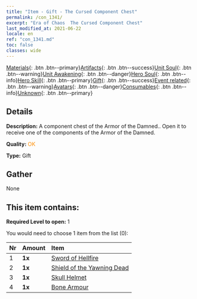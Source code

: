 ```yaml
---
title: "Item - Gift - The Cursed Component Chest"
permalink: /con_1341/
excerpt: "Era of Chaos  The Cursed Component Chest"
last_modified_at: 2021-06-22
locale: en
ref: "con_1341.md"
toc: false
classes: wide
---
```

 [Materials](/Items/){: .btn .btn--primary}[Artifacts](/Items/Artifacts/){: .btn .btn--success}[Unit Soul](/Items/UnitSoul/){: .btn .btn--warning}[Unit Awakening](/Items/UnitAwakening/){: .btn .btn--danger}[Hero Soul](/Items/HeroSoul/){: .btn .btn--info}[Hero Skill](/Items/HeroSkill/){: .btn .btn--primary}[Gift](/Items/Gift/){: .btn .btn--success}[Event related](/Items/Events/){: .btn .btn--warning}[Avatars](/Items/Avatars/){: .btn .btn--danger}[Consumables](/Items/Consumables/){: .btn .btn--info}[Unknown](/Items/Unknown/){: .btn .btn--primary}

## Details
 **Description:** A component chest of the Armor of the Damned.. Open it to receive one of the components of the Armor of the Damned.

 **Quality:** <span style="color: #FF8C00">OK</span>

 **Type:** Gift

## Gather

  None

## This item contains:

 **Required Level to open:** 1

 You would need to choose 1 item from the list (0):

  | Nr | Amount |     Item    |
  |:---|:-------|:------------|
  | 1 |  **1x** | [Sword of Hellfire](/Items/art_121/) |  | 
  | 2 |  **1x** | [Shield of the Yawning Dead](/Items/art_122/) |  | 
  | 3 |  **1x** | [Skull Helmet](/Items/art_123/) |  | 
  | 4 |  **1x** | [Bone Armour](/Items/art_124/) |  | 
